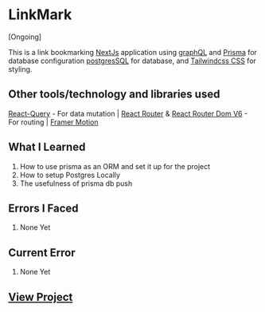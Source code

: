 # LinkMark

[Ongoing]

This is a link bookmarking [NextJs](https://nextjs.org/) application using [graphQL](https://graphql.org/) and [Prisma](https://www.prisma.io/graphql) for database configuration [postgresSQL](https://www.postgresql.org/) for database, and [Tailwindcss CSS](https://tailwindcss.com/docs/guides/create-react-app) for styling.

## Other tools/technology and libraries used

 [React-Query](https://tanstackquery.com/) - For data mutation |
 [React Router](https://reactrouter.com/) & [React Router Dom V6](https://reactrouter.com/) - For routing | [Framer Motion](https://reactrouter.com/)

## What I Learned

  1. How to use prisma as an ORM and set it up for the project
  2. How to setup Postgres Locally
  3. The usefulness of prisma db push
  
## Errors  I Faced

  1. None Yet

## Current Error
  
  1. None Yet

## [View Project](https://www.yasirgaji.com)
